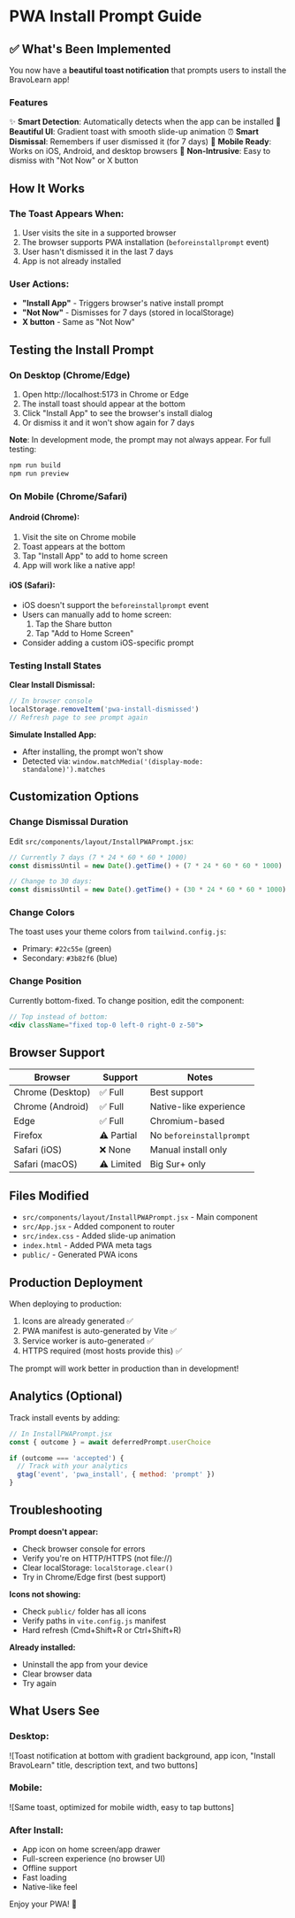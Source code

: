 # PWA Install Prompt Guide

## ✅ What's Been Implemented

You now have a **beautiful toast notification** that prompts users to install the BravoLearn app!

### Features

✨ **Smart Detection**: Automatically detects when the app can be installed
🎨 **Beautiful UI**: Gradient toast with smooth slide-up animation
⏰ **Smart Dismissal**: Remembers if user dismissed it (for 7 days)
📱 **Mobile Ready**: Works on iOS, Android, and desktop browsers
🔔 **Non-Intrusive**: Easy to dismiss with "Not Now" or X button

## How It Works

### The Toast Appears When:
1. User visits the site in a supported browser
2. The browser supports PWA installation (`beforeinstallprompt` event)
3. User hasn't dismissed it in the last 7 days
4. App is not already installed

### User Actions:
- **"Install App"** - Triggers browser's native install prompt
- **"Not Now"** - Dismisses for 7 days (stored in localStorage)
- **X button** - Same as "Not Now"

## Testing the Install Prompt

### On Desktop (Chrome/Edge)

1. Open http://localhost:5173 in Chrome or Edge
2. The install toast should appear at the bottom
3. Click "Install App" to see the browser's install dialog
4. Or dismiss it and it won't show again for 7 days

**Note**: In development mode, the prompt may not always appear. For full testing:
```bash
npm run build
npm run preview
```

### On Mobile (Chrome/Safari)

#### Android (Chrome):
1. Visit the site on Chrome mobile
2. Toast appears at the bottom
3. Tap "Install App" to add to home screen
4. App will work like a native app!

#### iOS (Safari):
- iOS doesn't support the `beforeinstallprompt` event
- Users can manually add to home screen:
  1. Tap the Share button
  2. Tap "Add to Home Screen"
- Consider adding a custom iOS-specific prompt

### Testing Install States

**Clear Install Dismissal:**
```javascript
// In browser console
localStorage.removeItem('pwa-install-dismissed')
// Refresh page to see prompt again
```

**Simulate Installed App:**
- After installing, the prompt won't show
- Detected via: `window.matchMedia('(display-mode: standalone)').matches`

## Customization Options

### Change Dismissal Duration

Edit `src/components/layout/InstallPWAPrompt.jsx`:
```javascript
// Currently 7 days (7 * 24 * 60 * 60 * 1000)
const dismissUntil = new Date().getTime() + (7 * 24 * 60 * 60 * 1000)

// Change to 30 days:
const dismissUntil = new Date().getTime() + (30 * 24 * 60 * 60 * 1000)
```

### Change Colors

The toast uses your theme colors from `tailwind.config.js`:
- Primary: `#22c55e` (green)
- Secondary: `#3b82f6` (blue)

### Change Position

Currently bottom-fixed. To change position, edit the component:
```jsx
// Top instead of bottom:
<div className="fixed top-0 left-0 right-0 z-50">
```

## Browser Support

| Browser | Support | Notes |
|---------|---------|-------|
| Chrome (Desktop) | ✅ Full | Best support |
| Chrome (Android) | ✅ Full | Native-like experience |
| Edge | ✅ Full | Chromium-based |
| Firefox | ⚠️ Partial | No `beforeinstallprompt` |
| Safari (iOS) | ❌ None | Manual install only |
| Safari (macOS) | ⚠️ Limited | Big Sur+ only |

## Files Modified

- `src/components/layout/InstallPWAPrompt.jsx` - Main component
- `src/App.jsx` - Added component to router
- `src/index.css` - Added slide-up animation
- `index.html` - Added PWA meta tags
- `public/` - Generated PWA icons

## Production Deployment

When deploying to production:

1. Icons are already generated ✅
2. PWA manifest is auto-generated by Vite ✅
3. Service worker is auto-generated ✅
4. HTTPS required (most hosts provide this) ✅

The prompt will work better in production than in development!

## Analytics (Optional)

Track install events by adding:

```javascript
// In InstallPWAPrompt.jsx
const { outcome } = await deferredPrompt.userChoice

if (outcome === 'accepted') {
  // Track with your analytics
  gtag('event', 'pwa_install', { method: 'prompt' })
}
```

## Troubleshooting

**Prompt doesn't appear:**
- Check browser console for errors
- Verify you're on HTTP/HTTPS (not file://)
- Clear localStorage: `localStorage.clear()`
- Try in Chrome/Edge first (best support)

**Icons not showing:**
- Check `public/` folder has all icons
- Verify paths in `vite.config.js` manifest
- Hard refresh (Cmd+Shift+R or Ctrl+Shift+R)

**Already installed:**
- Uninstall the app from your device
- Clear browser data
- Try again

## What Users See

### Desktop:
![Toast notification at bottom with gradient background, app icon, "Install BravoLearn" title, description text, and two buttons]

### Mobile:
![Same toast, optimized for mobile width, easy to tap buttons]

### After Install:
- App icon on home screen/app drawer
- Full-screen experience (no browser UI)
- Offline support
- Fast loading
- Native-like feel

Enjoy your PWA! 🚀
